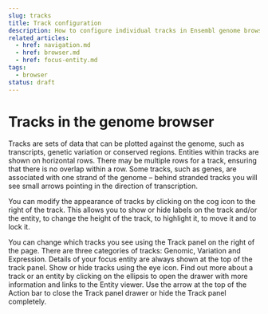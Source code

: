 ```yaml
---
slug: tracks
title: Track configuration
description: How to configure individual tracks in Ensembl genome browser
related_articles:
  - href: navigation.md
  - href: browser.md
  - href: focus-entity.md
tags:
  - browser
status: draft
---
```


# Tracks in the genome browser

Tracks are sets of data that can be plotted against the genome, such as transcripts, genetic variation or conserved regions. Entities within tracks are shown on horizontal rows. There may be multiple rows for a track, ensuring that there is no overlap within a row. Some tracks, such as genes, are associated with one strand of the genome – behind stranded tracks you will see small arrows pointing in the direction of transcription.

You can modify the appearance of tracks by clicking on the cog icon to the right of the track. This allows you to show or hide labels on the track and/or the entity, to change the height of the track, to highlight it, to move it and to lock it.

You can change which tracks you see using the Track panel on the right of the page. There are three categories of tracks: Genomic, Variation and Expression. Details of your focus entity are always shown at the top of the track panel. Show or hide tracks using the eye icon. Find out more about a track or an entity by clicking on the ellipsis to open the drawer with more information and links to the Entity viewer. Use the arrow at the top of the Action bar to close the Track panel drawer or hide the Track panel completely.

